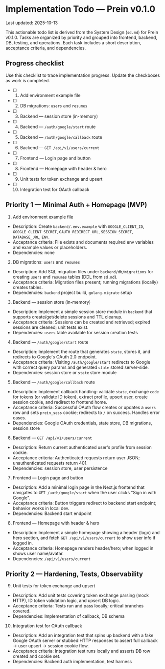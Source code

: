 # Implementation Todo — Prein v0.1.0

Last updated: 2025-10-13

This actionable todo list is derived from the System Design (`sd.md`) for Prein v0.1.0. Tasks are organized by priority and grouped into frontend, backend, DB, testing, and operations. Each task includes a short description, acceptance criteria, and dependencies.

## Progress checklist

Use this checklist to trace implementation progress. Update the checkboxes as work is completed.

- [ ] 1. Add environment example file
- [ ] 2. DB migrations: `users` and `resumes`
- [ ] 3. Backend — session store (in-memory)
- [ ] 4. Backend — `/auth/google/start` route
- [ ] 5. Backend — `/auth/google/callback` route
- [ ] 6. Backend — `GET /api/v1/users/current`
- [ ] 7. Frontend — Login page and button
- [ ] 8. Frontend — Homepage with header & hero
- [ ] 9. Unit tests for token exchange and upsert
- [ ] 10. Integration test for OAuth callback

## Priority 1 — Minimal Auth + Homepage (MVP)

1. Add environment example file

- Description: Create `backend/.env.example` with `GOOGLE_CLIENT_ID`, `GOOGLE_CLIENT_SECRET`, `OAUTH_REDIRECT_URL`, `SESSION_SECRET`, `DATABASE_URL`, `ENV`.
- Acceptance criteria: File exists and documents required env variables and example values or placeholders.
- Dependencies: none

2. DB migrations: `users` and `resumes`

- Description: Add SQL migration files under `backend/db/migrations` for creating `users` and `resumes` tables (DDL from `sd.md`).
- Acceptance criteria: Migration files present; running migrations (locally) creates tables.
- Dependencies: `backend` project build, `golang-migrate` setup

3. Backend — session store (in-memory)

- Description: Implement a simple session store module in `backend` that supports create/get/delete sessions and TTL cleanup.
- Acceptance criteria: Sessions can be created and retrieved; expired sessions are cleaned; unit tests exist.
- Dependencies: `users` table available for session creation tests

4. Backend — `/auth/google/start` route

- Description: Implement the route that generates `state`, stores it, and redirects to Google's OAuth 2.0 endpoint.
- Acceptance criteria: Visiting `/auth/google/start` redirects to Google with correct query params and generated `state` stored server-side.
- Dependencies: session store or `state` store module

5. Backend — `/auth/google/callback` route

- Description: Implement callback handling: validate `state`, exchange `code` for tokens (or validate ID token), extract profile, upsert user, create session cookie, and redirect to frontend home.
- Acceptance criteria: Successful OAuth flow creates or updates a `users` row and sets `prein_sess` cookie; redirects to `/` on success. Handles error cases.
- Dependencies: Google OAuth credentials, state store, DB migrations, session store

6. Backend — `GET /api/v1/users/current`

- Description: Return current authenticated user's profile from session cookie.
- Acceptance criteria: Authenticated requests return user JSON; unauthenticated requests return 401.
- Dependencies: session store, user persistence

7. Frontend — Login page and button

- Description: Add a minimal login page in the Next.js frontend that navigates to `GET /auth/google/start` when the user clicks "Sign in with Google".
- Acceptance criteria: Button triggers redirect to backend start endpoint; behavior works in local dev.
- Dependencies: Backend start endpoint

8. Frontend — Homepage with header & hero

- Description: Implement a simple homepage showing a header (logo) and hero section, and fetch `GET /api/v1/users/current` to show user info if logged in.
- Acceptance criteria: Homepage renders header/hero; when logged in shows user name/avatar.
- Dependencies: `/api/v1/users/current`

## Priority 2 — Hardening, Tests, Observability

9. Unit tests for token exchange and upsert

- Description: Add unit tests covering token exchange parsing (mock HTTP), ID token validation logic, and upsert DB logic.
- Acceptance criteria: Tests run and pass locally; critical branches covered.
- Dependencies: Implementation of callback, DB schema

10. Integration test for OAuth callback

- Description: Add an integration test that spins up backend with a fake Google OAuth server or stubbed HTTP responses to assert full callback -> user upsert -> session cookie flow.
- Acceptance criteria: Integration test runs locally and asserts DB row created and cookie set.
- Dependencies: Backend auth implementation, test harness
